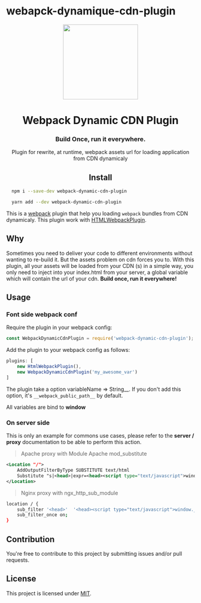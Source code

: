 # webapck-dynamique-cdn-plugin
<div align="center">
  <a href="https://github.com/webpack/webpack">
    <img width="200" height="200"
      src="https://webpack.js.org/assets/icon-square-big.svg">
  </a>

  <h1>Webpack Dynamic CDN Plugin</h1>
  <div align="center">
    <h3>Build Once, run it everywhere.</h3>
  </div>
  <p>Plugin for rewrite, at runtime, webpack assets url for loading application from CDN dynamicaly</p>
</div>
<h2 align="center">Install</h2>

```bash
  npm i --save-dev webpack-dynamic-cdn-plugin
```

```bash
  yarn add --dev webpack-dynamic-cdn-plugin
```



This is a [webpack](http://webpack.js.org/) plugin that help you loading `webpack` bundles from CDN dynamicaly. This plugin work with [HTMLWebpackPlugin](https://github.com/jantimon/html-webpack-plugin).

## Why

Sometimes you need to deliver your code to different environments without wanting to re-build it. But the assets problem on cdn forces you to. With this plugin, all your assets will be loaded from your CDN (s) in a simple way,
you only need to inject into your index.html from your server, a global variable which will contain the url of your cdn. **Build once, run it everywhere!**


## Usage

### Font side webpack conf

Require the plugin in your webpack config:

```javascript
const WebpackDynamicCdnPlugin = require('webpack-dynamic-cdn-plugin');
```

Add the plugin to your webpack config as follows:

```javascript
plugins: [
    new HtmlWebpackPlugin(),
    new WebpackDynamicCdnPlugin('my_awesome_var')
]
```

The plugin take a option variableName => String__. If you don't add this option, it's `__webpack_public_path__` by default.

All variables are bind to __window__

### On server side

This is only an example for commons use cases, please refer to the __server / proxy__ documentation to be able to perform this action.

> Apache proxy with Module Apache mod_substitute

```xml
<Location "/">
    AddOutputFilterByType SUBSTITUTE text/html
    Substitute "s|<head>|expr=<head><script type="text/javascript">window.__webpack_public_path__ = "${YOUR_URL_FROM_ENV_VAR}"</script>|i"
</Location>
```

> Nginx proxy with ngx_http_sub_module

```bash
location / {
    sub_filter '<head>'  '<head><script type="text/javascript">window.__webpack_public_path__ = "https://my-awesome-cdn.com"</script>';
    sub_filter_once on;
}
```


## Contribution

You're free to contribute to this project by submitting issues and/or pull requests.

## License

This project is licensed under [MIT](https://github.com/djodjonx/webpack-dynamic-cdn-plugin/blob/master/LICENSE).
